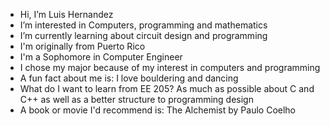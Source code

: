 
- Hi, I’m Luis Hernandez
- I’m interested in Computers, programming and mathematics
- I’m currently learning about circuit design and programming
- I'm originally from Puerto Rico
- I'm a Sophomore in Computer Engineer
- I chose my major because of my interest in computers and programming
- A fun fact about me is:  I love bouldering and dancing
- What do I want to learn from EE 205? As much as possible about C and C++ as well as a better structure to programming design 
- A book or movie I'd recommend is:  The Alchemist by Paulo Coelho 
